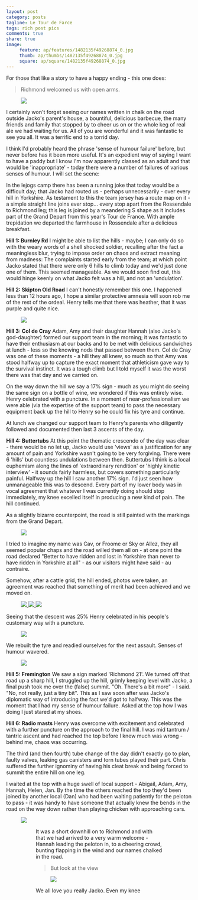 ```yaml
---
layout: post
category: posts
tagline: Le Tour de Farce
tags: rich post pics
comments: true
share: true
image: 
     feature: ap/features/1482135f49268874_0.jpg
     thumb: ap/thumbs/1482135f49268874_0.jpg
     square: ap/square/1482135f49268874_0.jpg
---
```

For those that like a story to have a happy ending - this one does:

> Richmond welcomed us with open arms.

<figure>
<a href="/images/ap/standard/1482135f49268874_0.jpg">
<img src="/images/ap/standard/1482135f49268874_0.jpg">
</a></figure>

I certainly won't forget seeing
our names written in chalk on the road outside Jacko's parent's house,
a bountiful, delicious barbecue, the many friends and family that
stopped by to cheer us on or the whole keg of real ale we had waiting
for us. All of you are wonderful and it was fantastic to see you all.
It was a terrific end to a torrid day.

I think I'd probably heard the phrase 'sense of humour failure'
before, but never before has it been more useful. It's an expedient
way of saying I want to have a paddy but I know I'm now apparently
classed as an adult and that would be 'inappropriate' - today there
were a number of failures of various senses of humour. I will set the
scene:

In the lejogs camp there has been a running joke that today would be a
difficult day; that Jacko had routed us - perhaps unnecessarily - over
every hill in Yorkshire. As testament to this the team jersey has a
route map on it - a simple straight line joins ever stop... every stop
apart from the Rossendale to Richmond leg; this leg is joined by a
meandering S shape as it includes part of the Grand Depart from this
year's Tour de France. With ample trepidation we departed the
farmhouse in Rossendale after a delicious breakfast.

**Hill 1: Burnley Rd**
I might be able to list the hills - maybe; I can only do so with the
weary words of a shell shocked soldier, recalling after the fact a
meaningless blur, trying to impose order on chaos and extract meaning
from madness: The complaints started early from the team; at which
point Jacko stated that there were only 6 hills to climb today and
we'd just done one of them. This seemed manageable. As we would soon
find out, this would hinge keenly on what Jacko felt was a hill, and
not an 'undulation'.

**Hill 2: Skipton Old Road**
I can't honestly remember this one. I happened less than 12 hours ago,
I hope a similar protective amnesia will soon rob me of the rest of
the ordeal. Henry tells me that there was heather, that it was purple
and quite nice.

<figure>
<a href="/images/ap/standard/1482135f49268874_9.jpg">
<img src="/images/ap/standard/1482135f49268874_9.jpg">
</a></figure>

**Hill 3: Col de Cray**
Adam, Amy and their daughter Hannah (also Jacko's god-daughter) formed
our support team in the morning; it was fantastic to have their
enthusiasm at our backs and to be met with delicious sandwiches at
lunch - less so the knowing nods that passed between them. Col de Cray
was one of these moments - a hill they all knew, so much so that Amy
was stood halfway up to capture the exact moment that athleticism gave
way to the survival instinct. It was a tough climb but I told myself
it was the worst there was that day and we carried on.

On the way down the hill we say a 17% sign - much as you might do
seeing the same sign on a bottle of wine, we wondered if this was
entirely wise. Henry celebrated with a puncture. In a moment of
near-professionalism we were able (via the expertise of the support
team) to pass the necessary equipment back up the hill to Henry so he
could fix his tyre and continue.

At lunch we changed our support team to Henry's parents who diligently
followed and documented then last 3 ascents of the day.

**Hill 4: Buttertubs**
At this point the thematic crescendo of the day was clear - there
would be no let up, Jacko would use 'views' as a justification for any
amount of pain and Yorkshire wasn't going to be very forgiving. There
were 6 'hills' but countless undulations between then. Buttertubs I
think is a local euphemism along the lines of 'extraordinary
rendition' or 'highly kinetic interview' - it sounds fairly harmless,
but covers something particularly painful.
Halfway up the hill I saw another 17% sign. I'd just seen how
unmanageable this was to descend. Every part of my lower body was in
vocal agreement that whatever I was currently doing should stop
immediately, my knee excelled itself in producing a new kind of pain.
The hill continued.

As a slightly bizarre counterpoint, the road is still painted with the
markings from the Grand Depart. 

<figure>
<a href="/images/ap/standard/1482135f49268874_8.jpg">
<img src="/images/ap/standard/1482135f49268874_8.jpg">
</a>
</figure>

I tried to imagine my name was Cav, or
Froome or Sky or Allez, they all seemed popular chaps and the road
willed them all on - at one point the road declared "Better to have
ridden and lost in Yorkshire than never to have ridden in Yorkshire at
all" - as our visitors might have said - au contraire.

Somehow, after a cattle grid, the hill ended, photos were taken, an
agreement was reached that something of merit had been achieved and we
moved on.

<figure class = "third">
<a href="/images/ap/standard/1482135f49268874_3.jpg">
<img src="/images/ap/standard/1482135f49268874_3.jpg">
</a><a href="/images/ap/standard/1482135f49268874_4.jpg">
<img src="/images/ap/standard/1482135f49268874_4.jpg">
</a><a href="/images/ap/standard/1482135f49268874_5.jpg">
<img src="/images/ap/standard/1482135f49268874_5.jpg">
</a>
</figure>

Seeing that the descent was 25% Henry celebrated in his people's
customary way with a puncture.

<figure>
<a href="/images/ap/standard/1482135f49268874_2.jpg">
<img src="/images/ap/standard/1482135f49268874_2.jpg">
</a>
</figure>

We rebuilt the tyre and readied
ourselves for the next assault. Senses of humour wavered.

<figure>
<a href="/images/ap/standard/1482135f49268874_6.jpg">
<img src="/images/ap/standard/1482135f49268874_6.jpg">
</a></figure>

**Hill 5: Fremington**
We saw a sign marked 'Richmond 21'. We turned off that road up a sharp
hill, I struggled up the hill, grimly keeping level with Jacko, a
final push took me over the (false) summit. "Oh. There's a bit more" -
I said. "No, not really, just a tiny bit". This as I saw soon after
was Jacko's diplomatic way of introducing the fact we'd got to
halfway. This was the moment that I had my sense of humour failure.
Asked at the top how I was doing I just stared at my shoes.

**Hill 6: Radio masts**
Henry was overcome with excitement and celebrated with a further
puncture on the approach to the final hill. I was mid tantrum /
tantric ascent and had reached the top before I knew much was wrong -
behind me, chaos was occurring.

The third (and then fourth) tube change of the day didn't exactly go
to plan, faulty valves, leaking gas canisters and torn tubes played
their part. Chris suffered the further ignominy of having his cleat
break and being forced to summit the entire hill on one leg.

I waited at the top with a huge swell of local support - Abigail,
Adam, Amy, Hannah, Helen, Jan. By the time the others reached the top
they'd been joined by another local (Dan) who had been waiting
patiently for the peloton to pass - it was handy to have someone that
actually knew the bends in the road on the way down rather than
playing chicken with approaching cars.

<figure>
<a href="/images/ap/standard/1482135f49268874_1.jpg">
<img src="/images/ap/standard/1482135f49268874_1.jpg">
</a>
<figure>

It was a short downhill on to Richmond and with that we had arrived to
a very warm welcome - Hannah leading the peloton in, to a cheering
crowd, bunting flapping in the wind and our names chalked in the road.

> But look at the view

<figure>
<a href="/images/ap/standard/1482135f49268874_7.jpg">
<img src="/images/ap/standard/1482135f49268874_7.jpg">
</a></figure>

We all love you really Jacko. Even my knee

